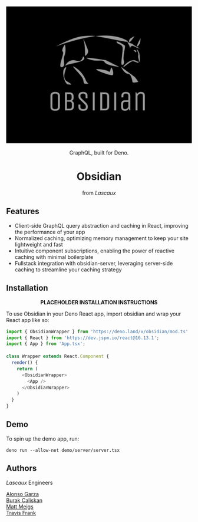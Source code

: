 ![Obsidian](./assets/logoSilver.jpg)

<div align="center">GraphQL, built for Deno.</div>

<div align="center">

<h1>Obsidian</h1>

from <em>Lascaux</em>

</div>

## Features

- Client-side GraphQL query abstraction and caching in React, improving the performance of your app
- Normalized caching, optimizing memory management to keep your site lightweight and fast
- Intuitive component subscriptions, enabling the power of reactive caching with minimal boilerplate
- Fullstack integration with obsidian-server, leveraging server-side caching to streamline your caching strategy

## Installation

<div align="center"><strong>PLACEHOLDER INSTALLATION INSTRUCTIONS</strong></div>

To use Obsidian in your Deno React app, import obsidian and wrap your React app like so:

```javascript
import { ObsidianWrapper } from 'https://deno.land/x/obsidian/mod.ts'
import { React } from 'https://dev.jspm.io/react@16.13.1';
import { App } from 'App.tsx';

class Wrapper extends React.Component {
  render() {
    return (
      <ObsidianWrapper>
        <App />
      </ObsidianWrapper>
    )
  }
}
```
	
## Demo

To spin up the demo app, run:

	deno run --allow-net demo/server/server.tsx

## Authors

*Lascaux* Engineers

[Alonso Garza](https://github.com/Alonsog66)  
[Burak Caliskan](https://github.com/CaliskanBurak)  
[Matt Meigs](https://github.com/mmeigs)  
[Travis Frank](https://github.com/TravisFrankMTG/) 